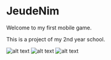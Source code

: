 # JeudeNim

Welcome to my first mobile game.

This is a project of my 2nd year school.


![alt text](https://imgur.com/RFzk5PA)
![alt text](https://imgur.com/WC4SXTC)
![alt text](https://imgur.com/VKqPEpM)
